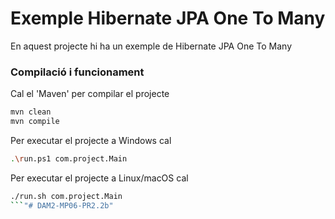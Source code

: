 # Exemple Hibernate JPA One To Many #

En aquest projecte hi ha un exemple de Hibernate JPA One To Many

### Compilació i funcionament ###

Cal el 'Maven' per compilar el projecte
```bash
mvn clean
mvn compile
```

Per executar el projecte a Windows cal
```bash
.\run.ps1 com.project.Main
```

Per executar el projecte a Linux/macOS cal
```bash
./run.sh com.project.Main
```"# DAM2-MP06-PR2.2b" 
